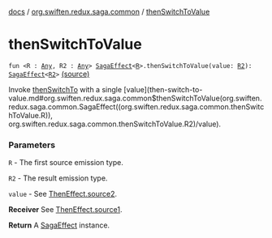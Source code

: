[docs](../index.md) / [org.swiften.redux.saga.common](index.md) / [thenSwitchToValue](./then-switch-to-value.md)

# thenSwitchToValue

`fun <R : `[`Any`](https://kotlinlang.org/api/latest/jvm/stdlib/kotlin/-any/index.html)`, R2 : `[`Any`](https://kotlinlang.org/api/latest/jvm/stdlib/kotlin/-any/index.html)`> `[`SagaEffect`](-saga-effect/index.md)`<`[`R`](then-switch-to-value.md#R)`>.thenSwitchToValue(value: `[`R2`](then-switch-to-value.md#R2)`): `[`SagaEffect`](-saga-effect/index.md)`<`[`R2`](then-switch-to-value.md#R2)`>` [(source)](https://github.com/protoman92/KotlinRedux/tree/master/common/common-saga/src/main/kotlin/org/swiften/redux/saga/common/CommonExtension.kt#L262)

Invoke [thenSwitchTo](then-switch-to.md) with a single [value](then-switch-to-value.md#org.swiften.redux.saga.common$thenSwitchToValue(org.swiften.redux.saga.common.SagaEffect((org.swiften.redux.saga.common.thenSwitchToValue.R)), org.swiften.redux.saga.common.thenSwitchToValue.R2)/value).

### Parameters

`R` - The first source emission type.

`R2` - The result emission type.

`value` - See [ThenEffect.source2](-then-effect/source2.md).

**Receiver**
See [ThenEffect.source1](-then-effect/source1.md).

**Return**
A [SagaEffect](-saga-effect/index.md) instance.

